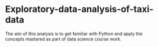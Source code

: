 # Exploratory-data-analysis-of-taxi-data
The aim of this analysis is to get familiar with Python and apply the concepts mastered as part of data science course work. 
